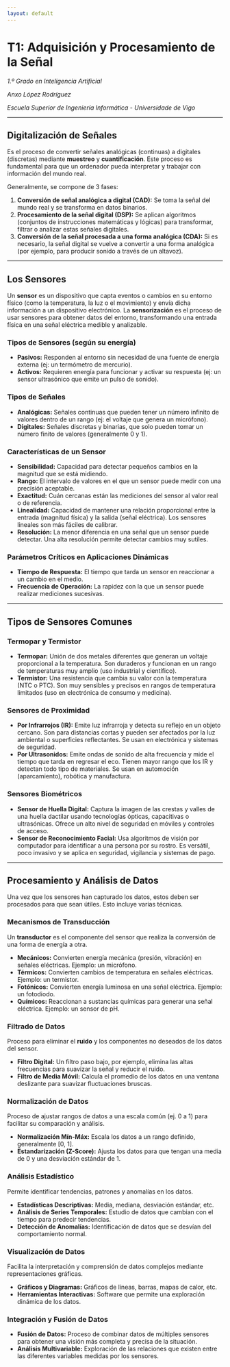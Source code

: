 ```yaml
---
layout: default
---
```


# T1: Adquisición y Procesamiento de la Señal
*1.º Grado en Inteligencia Artificial*

*Anxo López Rodríguez*

*Escuela Superior de Ingeniería Informática - Universidade de Vigo*

---

## Digitalización de Señales
Es el proceso de convertir señales analógicas (continuas) a digitales (discretas) mediante **muestreo** y **cuantificación**. Este proceso es fundamental para que un ordenador pueda interpretar y trabajar con información del mundo real.

Generalmente, se compone de 3 fases:
1.  **Conversión de señal analógica a digital (CAD):** Se toma la señal del mundo real y se transforma en datos binarios.
2.  **Procesamiento de la señal digital (DSP):** Se aplican algoritmos (conjuntos de instrucciones matemáticas y lógicas) para transformar, filtrar o analizar estas señales digitales.
3.  **Conversión de la señal procesada a una forma analógica (CDA):** Si es necesario, la señal digital se vuelve a convertir a una forma analógica (por ejemplo, para producir sonido a través de un altavoz).

---

## Los Sensores
Un **sensor** es un dispositivo que capta eventos o cambios en su entorno físico (como la temperatura, la luz o el movimiento) y envía dicha información a un dispositivo electrónico. La **sensorización** es el proceso de usar sensores para obtener datos del entorno, transformando una entrada física en una señal eléctrica medible y analizable.

### Tipos de Sensores (según su energía)
* **Pasivos:** Responden al entorno sin necesidad de una fuente de energía externa (ej: un termómetro de mercurio).
* **Activos:** Requieren energía para funcionar y activar su respuesta (ej: un sensor ultrasónico que emite un pulso de sonido).

### Tipos de Señales
* **Analógicas:** Señales continuas que pueden tener un número infinito de valores dentro de un rango (ej: el voltaje que genera un micrófono).
* **Digitales:** Señales discretas y binarias, que solo pueden tomar un número finito de valores (generalmente 0 y 1).

### Características de un Sensor
* **Sensibilidad:** Capacidad para detectar pequeños cambios en la magnitud que se está midiendo.
* **Rango:** El intervalo de valores en el que un sensor puede medir con una precisión aceptable.
* **Exactitud:** Cuán cercanas están las mediciones del sensor al valor real o de referencia.
* **Linealidad:** Capacidad de mantener una relación proporcional entre la entrada (magnitud física) y la salida (señal eléctrica). Los sensores lineales son más fáciles de calibrar.
* **Resolución:** La menor diferencia en una señal que un sensor puede detectar. Una alta resolución permite detectar cambios muy sutiles.

### Parámetros Críticos en Aplicaciones Dinámicas
* **Tiempo de Respuesta:** El tiempo que tarda un sensor en reaccionar a un cambio en el medio.
* **Frecuencia de Operación:** La rapidez con la que un sensor puede realizar mediciones sucesivas.

---

## Tipos de Sensores Comunes

### Termopar y Termistor 
* **Termopar:** Unión de dos metales diferentes que generan un voltaje proporcional a la temperatura. Son duraderos y funcionan en un rango de temperaturas muy amplio (uso industrial y científico).
* **Termistor:** Una resistencia que cambia su valor con la temperatura (NTC o PTC). Son muy sensibles y precisos en rangos de temperatura limitados (uso en electrónica de consumo y medicina).

### Sensores de Proximidad 
* **Por Infrarrojos (IR):** Emite luz infrarroja y detecta su reflejo en un objeto cercano. Son para distancias cortas y pueden ser afectados por la luz ambiental o superficies reflectantes. Se usan en electrónica y sistemas de seguridad.
* **Por Ultrasonidos:** Emite ondas de sonido de alta frecuencia y mide el tiempo que tarda en regresar el eco. Tienen mayor rango que los IR y detectan todo tipo de materiales. Se usan en automoción (aparcamiento), robótica y manufactura.

### Sensores Biométricos
* **Sensor de Huella Digital:** Captura la imagen de las crestas y valles de una huella dactilar usando tecnologías ópticas, capacitivas o ultrasónicas. Ofrece un alto nivel de seguridad en móviles y controles de acceso.
* **Sensor de Reconocimiento Facial:** Usa algoritmos de visión por computador para identificar a una persona por su rostro. Es versátil, poco invasivo y se aplica en seguridad, vigilancia y sistemas de pago.

---

## Procesamiento y Análisis de Datos

Una vez que los sensores han capturado los datos, estos deben ser procesados para que sean útiles. Esto incluye varias técnicas.

### Mecanismos de Transducción
Un **transductor** es el componente del sensor que realiza la conversión de una forma de energía a otra.
* **Mecánicos:** Convierten energía mecánica (presión, vibración) en señales eléctricas. Ejemplo: un micrófono.
* **Térmicos:** Convierten cambios de temperatura en señales eléctricas. Ejemplo: un termistor.
* **Fotónicos:** Convierten energía luminosa en una señal eléctrica. Ejemplo: un fotodiodo.
* **Químicos:** Reaccionan a sustancias químicas para generar una señal eléctrica. Ejemplo: un sensor de pH.

### Filtrado de Datos
Proceso para eliminar el **ruido** y los componentes no deseados de los datos del sensor.
* **Filtro Digital:** Un filtro paso bajo, por ejemplo, elimina las altas frecuencias para suavizar la señal y reducir el ruido.
* **Filtro de Media Móvil:** Calcula el promedio de los datos en una ventana deslizante para suavizar fluctuaciones bruscas.

### Normalización de Datos
Proceso de ajustar rangos de datos a una escala común (ej. 0 a 1) para facilitar su comparación y análisis.
* **Normalización Mín-Máx:** Escala los datos a un rango definido, generalmente [0, 1].
* **Estandarización (Z-Score):** Ajusta los datos para que tengan una media de 0 y una desviación estándar de 1.

### Análisis Estadístico
Permite identificar tendencias, patrones y anomalías en los datos.
* **Estadísticas Descriptivas:** Media, mediana, desviación estándar, etc.
* **Análisis de Series Temporales:** Estudio de datos que cambian con el tiempo para predecir tendencias.
* **Detección de Anomalías:** Identificación de datos que se desvían del comportamiento normal.

### Visualización de Datos
Facilita la interpretación y comprensión de datos complejos mediante representaciones gráficas.
* **Gráficos y Diagramas:** Gráficos de líneas, barras, mapas de calor, etc.
* **Herramientas Interactivas:** Software que permite una exploración dinámica de los datos.

### Integración y Fusión de Datos
* **Fusión de Datos:** Proceso de combinar datos de múltiples sensores para obtener una visión más completa y precisa de la situación.
* **Análisis Multivariable:** Exploración de las relaciones que existen entre las diferentes variables medidas por los sensores.
